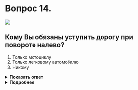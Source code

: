 # Вопрос 14.

![](https://s.drom.ru/i24228/pdd/tickets/2016/1543885074.jpg)

## Кому Вы обязаны уступить дорогу при повороте налево?

1. Только мотоциклу
2. Только легковому автомобилю
3. Никому

<details>
<summary><b>Показать ответ</b></summary>
Правильный ответ: 2
</details>
<details>
<summary><b>Подробнее</b></summary>
Перекрёсток равнозначный. Водители руководствуются «правилом правой руки». У вас помехой справа является только автомобиль, поэтому вы обязаны ему уступить дорогу.
(Пункт 13.11 ПДД)
</details>